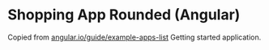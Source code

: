 # Shopping App Rounded (Angular)

Copied from [angular.io/guide/example-apps-list](https://angular.io/guide/example-apps-list)
Getting started application.


